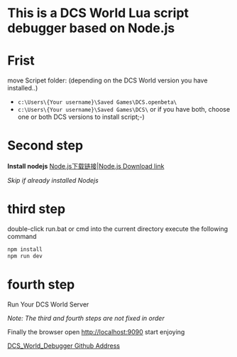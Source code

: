 # This is a DCS World Lua script debugger based on Node.js
# Frist
move Scripet folder: (depending on the DCS World version you have installed..)
* `c:\Users\{Your username}\Saved Games\DCS.openbeta\`
* `c:\Users\{Your username}\Saved Games\DCS\`
or if you have both, choose one or both DCS versions to install script;-)


# Second step
**Install nodejs**
[Node.js下载链接](https://nodejs.org/zh-cn/)|[Node.js Download link](https://nodejs.org/en/)

_Skip if already installed Nodejs_
# third step
double-click run.bat or cmd into the current directory execute the following command
```bash
npm install
npm run dev
```
# fourth step
Run Your DCS World Server

*Note: The third and fourth steps are not fixed in order*

Finally the browser open [http://localhost:9090](http://localhost:9090) start enjoying

[DCS_World_Debugger Github Address](https://github.com/zzjtnb/DCS_World_Debugger)